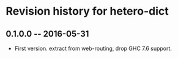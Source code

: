 # Revision history for hetero-dict

## 0.1.0.0  -- 2016-05-31

* First version. extract from web-routing, drop GHC 7.6 support.
